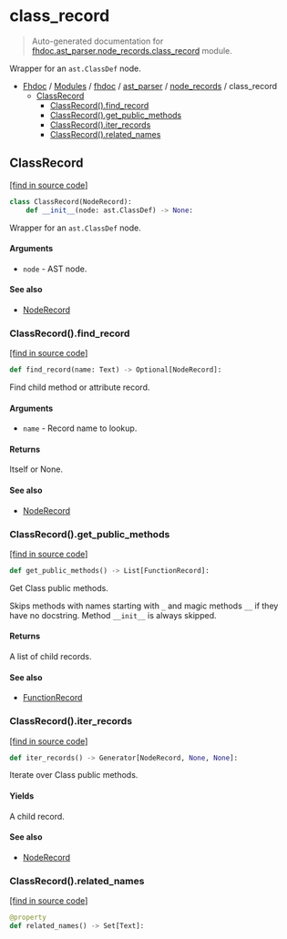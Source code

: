 # class_record

> Auto-generated documentation for [fhdoc.ast_parser.node_records.class_record](../../../../fhdoc/ast_parser/node_records/class_record.py) module.

Wrapper for an `ast.ClassDef` node.

- [Fhdoc](../../../README.md#fhdoc-index) / [Modules](../../../README.md#fhdoc-modules) / [fhdoc](../../index.md#fhdoc) / [ast_parser](../index.md#ast_parser) / [node_records](index.md#node_records) / class_record
    - [ClassRecord](#classrecord)
        - [ClassRecord().find_record](#classrecordfind_record)
        - [ClassRecord().get_public_methods](#classrecordget_public_methods)
        - [ClassRecord().iter_records](#classrecorditer_records)
        - [ClassRecord().related_names](#classrecordrelated_names)

## ClassRecord

[[find in source code]](../../../../fhdoc/ast_parser/node_records/class_record.py#L19)

```python
class ClassRecord(NodeRecord):
    def __init__(node: ast.ClassDef) -> None:
```

Wrapper for an `ast.ClassDef` node.

#### Arguments

- `node` - AST node.

#### See also

- [NodeRecord](node_record.md#noderecord)

### ClassRecord().find_record

[[find in source code]](../../../../fhdoc/ast_parser/node_records/class_record.py#L39)

```python
def find_record(name: Text) -> Optional[NodeRecord]:
```

Find child method or attribute record.

#### Arguments

- `name` - Record name to lookup.

#### Returns

Itself or None.

#### See also

- [NodeRecord](node_record.md#noderecord)

### ClassRecord().get_public_methods

[[find in source code]](../../../../fhdoc/ast_parser/node_records/class_record.py#L92)

```python
def get_public_methods() -> List[FunctionRecord]:
```

Get Class public methods.

Skips methods with names starting with `_` and magic methods  `__` if
they have no docstring. Method `__init__` is always skipped.

#### Returns

A list of child records.

#### See also

- [FunctionRecord](function_record.md#functionrecord)

### ClassRecord().iter_records

[[find in source code]](../../../../fhdoc/ast_parser/node_records/class_record.py#L78)

```python
def iter_records() -> Generator[NodeRecord, None, None]:
```

Iterate over Class public methods.

#### Yields

A child record.

#### See also

- [NodeRecord](node_record.md#noderecord)

### ClassRecord().related_names

[[find in source code]](../../../../fhdoc/ast_parser/node_records/class_record.py#L63)

```python
@property
def related_names() -> Set[Text]:
```
